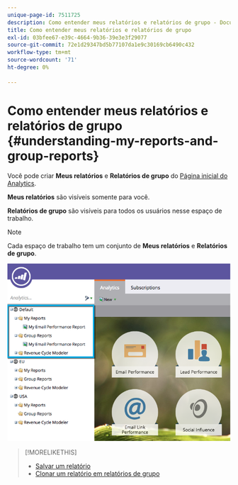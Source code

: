 ```yaml
---
unique-page-id: 7511725
description: Como entender meus relatórios e relatórios de grupo - Documentos do Marketo - Documentação do produto
title: Como entender meus relatórios e relatórios de grupo
exl-id: 03bfee67-e39c-4664-9b36-39e3e3f29077
source-git-commit: 72e1d29347bd5b77107da1e9c30169cb6490c432
workflow-type: tm+mt
source-wordcount: '71'
ht-degree: 0%

---
```


# Como entender meus relatórios e relatórios de grupo {#understanding-my-reports-and-group-reports}

Você pode criar **Meus relatórios** e **Relatórios de grupo** do [Página inicial do Analytics](/help/marketo/product-docs/reporting/basic-reporting/creating-reports/navigating-the-analytics-home-page.md).

**Meus relatórios** são visíveis somente para você.

**Relatórios de grupo** são visíveis para todos os usuários nesse espaço de trabalho.

>[!NOTE]
>
>Cada espaço de trabalho tem um conjunto de **Meus relatórios** e **Relatórios de grupo**.

![](assets/image2015-4-21-14-3a41-3a22.png)

>[!MORELIKETHIS]
>
>* [Salvar um relatório](/help/marketo/product-docs/reporting/basic-reporting/creating-reports/save-a-report.md)
>* [Clonar um relatório em relatórios de grupo](/help/marketo/product-docs/reporting/basic-reporting/report-activity/clone-a-report-to-group-reports.md)

